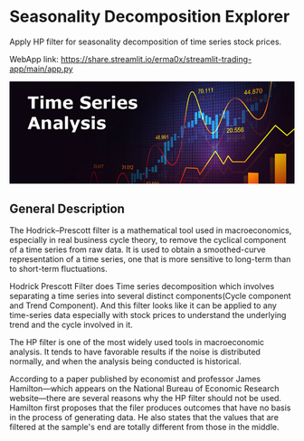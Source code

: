 # Seasonality Decomposition Explorer
Apply HP filter for seasonality decomposition of time series stock prices. <br>

WebApp link:
 https://share.streamlit.io/erma0x/streamlit-trading-app/main/app.py 
 

![](./header.png)

## General Description

The Hodrick–Prescott filter is a mathematical tool used in macroeconomics, especially in real business cycle theory, to remove the cyclical component of a time series from raw data. It is used to obtain a smoothed-curve representation of a time series, one that is more sensitive to long-term than to short-term fluctuations.

Hodrick Prescott Filter does Time series decomposition which involves separating a time series into several distinct components(Cycle component and Trend Component).
And this filter looks like it can be applied to any time-series data especially with stock prices to understand the underlying trend and the cycle involved in it.

The HP filter is one of the most widely used tools in macroeconomic analysis. It tends to have favorable results if the noise is distributed normally, and when the analysis being conducted is historical.

According to a paper published by economist and professor James Hamilton—which appears on the National Bureau of Economic Research website—there are several reasons why the HP filter should not be used. Hamilton first proposes that the filer produces outcomes that have no basis in the process of generating data. He also states that the values that are filtered at the sample's end are totally different from those in the middle.


